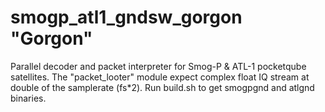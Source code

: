 # smogp_atl1_gndsw_gorgon "Gorgon"
Parallel decoder and packet interpreter for Smog-P &amp; ATL-1 pocketqube satellites.
The "packet_looter" module expect complex float IQ stream at double of the samplerate (fs*2).
Run build.sh to get smogpgnd and atlgnd binaries.
